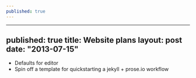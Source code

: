 ```yaml
---
published: true
---
```


---
published: true
title: Website plans
layout: post
date: "2013-07-15"
---

 - Defaults for editor
 - Spin off a template for quickstarting a jekyll + prose.io workflow
